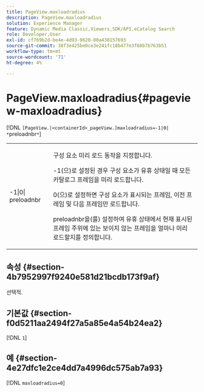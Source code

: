 ```yaml
---
title: PageView.maxloadradius
description: PageView.maxloadradius
solution: Experience Manager
feature: Dynamic Media Classic,Viewers,SDK/API,eCatalog Search
role: Developer,User
exl-id: cf769b2d-be4e-4d93-9620-00a438157693
source-git-commit: 38f3e425be0ce3e241fc18b477e3f68b7b763b51
workflow-type: tm+mt
source-wordcount: '71'
ht-degree: 4%

---
```


# PageView.maxloadradius{#pageview-maxloadradius}

[!DNL `[PageView.|<containerId>_pageView.]maxloadradius=-1|0| *`preloadnbr`*`]

<table id="table_985ADD6C9BD04C629A84C9C625CCCFEB"> 
 <tbody> 
  <tr> 
   <td colname="col1"> <p><span class="codeph">-1|0|<span class="varname"> preloadnbr</span></span> </p> </td> 
   <td colname="col2"> <p>구성 요소 미리 로드 동작을 지정합니다. </p> <p><span class="codeph"> -1</span>(으)로 설정된 경우 구성 요소가 유휴 상태일 때 모든 카탈로그 프레임을 미리 로드합니다. </p> <p> <span class="codeph"> 0</span>(으)로 설정하면 구성 요소가 표시되는 프레임, 이전 프레임 및 다음 프레임만 로드합니다. </p> <p><span class="codeph"><span class="varname"> preloadnbr</span></span>을(를) 설정하여 유휴 상태에서 현재 표시된 프레임 주위에 있는 보이지 않는 프레임을 얼마나 미리 로드할지를 정의합니다. </p> </td> 
  </tr> 
 </tbody> 
</table>

## 속성 {#section-4b7952997f9240e581d21bcdb173f9af}

선택적.

## 기본값 {#section-f0d5211aa2494f27a5a85e4a54b24ea2}

[!DNL `1`]

## 예 {#section-4e27dfc1e2ce4dd7a4996dc575ab7a93}

[!DNL `maxloadradius=0`]

